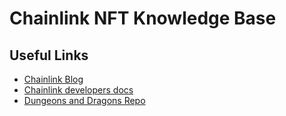 # Chainlink NFT Knowledge Base


## Useful Links

- [Chainlink Blog](https://blog.chain.link/build-deploy-and-sell-your-own-dynamic-nft/)
- [Chainlink developers docs](https://blog.chain.link/tag/developers/)
- [Dungeons and Dragons Repo](https://github.com/PatrickAlphaC/dungeons-and-dragons-nft)
